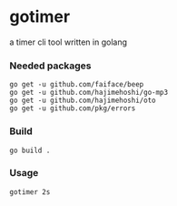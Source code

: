 # gotimer
a timer cli tool written in golang

### Needed packages
```
go get -u github.com/faiface/beep
go get -u github.com/hajimehoshi/go-mp3
go get -u github.com/hajimehoshi/oto
go get -u github.com/pkg/errors
```

### Build
```
go build .
```

### Usage
```
gotimer 2s
```
